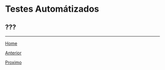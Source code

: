 # Testes Automátizados

## ???

---

[Home](../README.md)

[Anterior](../05-controller-refactoring/README.md)

[Proximo](../07-ci/README.md)
